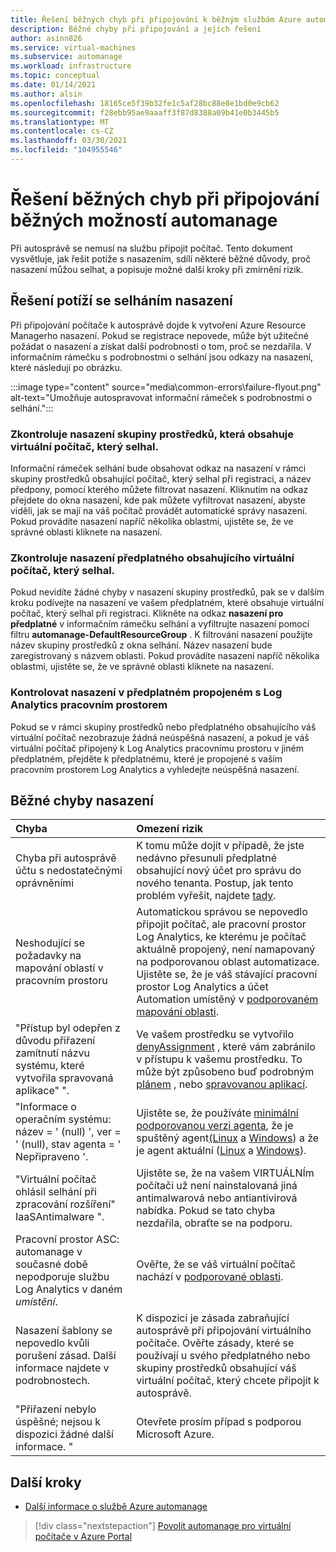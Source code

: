 ```yaml
---
title: Řešení běžných chyb při připojování k běžným službám Azure automanage
description: Běžné chyby při připojování a jejich řešení
author: asinn826
ms.service: virtual-machines
ms.subservice: automanage
ms.workload: infrastructure
ms.topic: conceptual
ms.date: 01/14/2021
ms.author: alsin
ms.openlocfilehash: 18165ce5f39b32fe1c5af28bc88e8e1bd0e9cb62
ms.sourcegitcommit: f28ebb95ae9aaaff3f87d8388a09b41e0b3445b5
ms.translationtype: MT
ms.contentlocale: cs-CZ
ms.lasthandoff: 03/30/2021
ms.locfileid: "104955546"
---
```

# <a name="troubleshoot-common-automanage-onboarding-errors"></a>Řešení běžných chyb při připojování běžných možností automanage
Při autosprávě se nemusí na službu připojit počítač. Tento dokument vysvětluje, jak řešit potíže s nasazením, sdílí některé běžné důvody, proč nasazení můžou selhat, a popisuje možné další kroky při zmírnění rizik.

## <a name="troubleshooting-deployment-failures"></a>Řešení potíží se selháním nasazení
Při připojování počítače k autosprávě dojde k vytvoření Azure Resource Managerho nasazení. Pokud se registrace nepovede, může být užitečné požádat o nasazení a získat další podrobnosti o tom, proč se nezdařila. V informačním rámečku s podrobnostmi o selhání jsou odkazy na nasazení, které následují po obrázku.

:::image type="content" source="media\common-errors\failure-flyout.png" alt-text="Umožňuje autospravovat informační rámeček s podrobnostmi o selhání.":::

### <a name="check-the-deployments-for-the-resource-group-containing-the-failed-vm"></a>Zkontroluje nasazení skupiny prostředků, která obsahuje virtuální počítač, který selhal.
Informační rámeček selhání bude obsahovat odkaz na nasazení v rámci skupiny prostředků obsahující počítač, který selhal při registraci, a název předpony, pomocí kterého můžete filtrovat nasazení. Kliknutím na odkaz přejdete do okna nasazení, kde pak můžete vyfiltrovat nasazení, abyste viděli, jak se mají na váš počítač provádět automatické správy nasazení. Pokud provádíte nasazení napříč několika oblastmi, ujistěte se, že ve správné oblasti kliknete na nasazení.

### <a name="check-the-deployments-for-the-subscription-containing-the-failed-vm"></a>Zkontroluje nasazení předplatného obsahujícího virtuální počítač, který selhal.
Pokud nevidíte žádné chyby v nasazení skupiny prostředků, pak se v dalším kroku podívejte na nasazení ve vašem předplatném, které obsahuje virtuální počítač, který selhal při registraci. Klikněte na odkaz **nasazení pro předplatné** v informačním rámečku selhání a vyfiltrujte nasazení pomocí filtru **automanage-DefaultResourceGroup** . K filtrování nasazení použijte název skupiny prostředků z okna selhání. Název nasazení bude zaregistrovaný s názvem oblasti. Pokud provádíte nasazení napříč několika oblastmi, ujistěte se, že ve správné oblasti kliknete na nasazení.

### <a name="check-deployments-in-a-subscription-linked-to-a-log-analytics-workspace"></a>Kontrolovat nasazení v předplatném propojeném s Log Analytics pracovním prostorem
Pokud se v rámci skupiny prostředků nebo předplatného obsahujícího váš virtuální počítač nezobrazuje žádná neúspěšná nasazení, a pokud je váš virtuální počítač připojený k Log Analytics pracovnímu prostoru v jiném předplatném, přejděte k předplatnému, které je propojené s vaším pracovním prostorem Log Analytics a vyhledejte neúspěšná nasazení.

## <a name="common-deployment-errors"></a>Běžné chyby nasazení

Chyba |  Omezení rizik
:-----|:-------------|
Chyba při autosprávě účtu s nedostatečnými oprávněními | K tomu může dojít v případě, že jste nedávno přesunuli předplatné obsahující nový účet pro správu do nového tenanta. Postup, jak tento problém vyřešit, najdete [tady](./repair-automanage-account.md).
Neshodující se požadavky na mapování oblastí v pracovním prostoru | Automatickou správou se nepovedlo připojit počítač, ale pracovní prostor Log Analytics, ke kterému je počítač aktuálně propojený, není namapovaný na podporovanou oblast automatizace. Ujistěte se, že je váš stávající pracovní prostor Log Analytics a účet Automation umístěný v [podporovaném mapování oblasti](../automation/how-to/region-mappings.md).
"Přístup byl odepřen z důvodu přiřazení zamítnutí názvu systému, které vytvořila spravovaná aplikace" ". | Ve vašem prostředku se vytvořilo [denyAssignment](../role-based-access-control/deny-assignments.md) , které vám zabránilo v přístupu k vašemu prostředku. To může být způsobeno buď podrobným [plánem](../governance/blueprints/concepts/resource-locking.md) , nebo [spravovanou aplikací](../azure-resource-manager/managed-applications/overview.md).
"Informace o operačním systému: název = ' (null) ', ver = ' (null), stav agenta = ' Nepřipraveno '. | Ujistěte se, že používáte [minimální podporovanou verzi agenta](/troubleshoot/azure/virtual-machines/support-extensions-agent-version), že je spuštěný agent[(Linux](/troubleshoot/azure/virtual-machines/linux-azure-guest-agent) a [Windows](/troubleshoot/azure/virtual-machines/windows-azure-guest-agent)) a že je agent aktuální ([Linux](../virtual-machines/extensions/update-linux-agent.md) a [Windows](../virtual-machines/extensions/agent-windows.md)).
"Virtuální počítač ohlásil selhání při zpracování rozšíření" IaaSAntimalware ". | Ujistěte se, že na vašem VIRTUÁLNÍm počítači už není nainstalovaná jiná antimalwarová nebo antiantivirová nabídka. Pokud se tato chyba nezdařila, obraťte se na podporu.
Pracovní prostor ASC: automanage v současné době nepodporuje službu Log Analytics v daném _umístění_. | Ověřte, že se váš virtuální počítač nachází v [podporované oblasti](./automanage-virtual-machines.md#supported-regions).
Nasazení šablony se nepovedlo kvůli porušení zásad. Další informace najdete v podrobnostech. | K dispozici je zásada zabraňující autosprávě při připojování virtuálního počítače. Ověřte zásady, které se používají u svého předplatného nebo skupiny prostředků obsahující váš virtuální počítač, který chcete připojit k autosprávě.
"Přiřazení nebylo úspěšné; nejsou k dispozici žádné další informace. " | Otevřete prosím případ s podporou Microsoft Azure.

## <a name="next-steps"></a>Další kroky

* [Další informace o službě Azure automanage](./automanage-virtual-machines.md)

> [!div class="nextstepaction"]
> [Povolit automanage pro virtuální počítače v Azure Portal](quick-create-virtual-machines-portal.md)